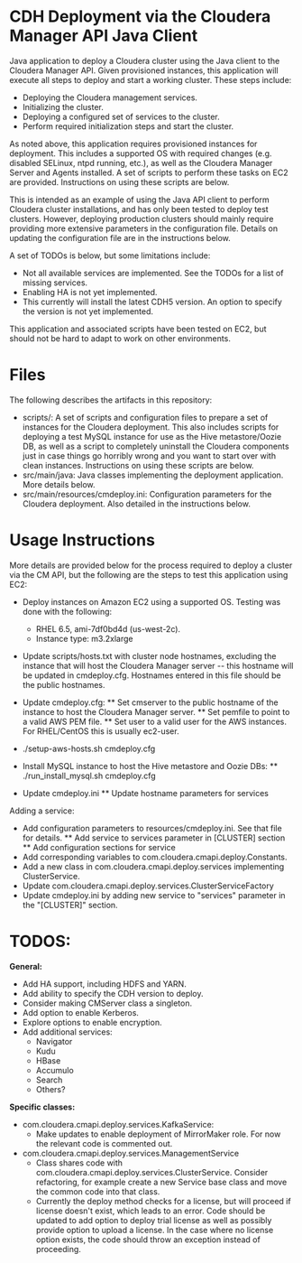 CDH Deployment via the Cloudera Manager API Java Client
=======================================================

Java application to deploy a Cloudera cluster using the Java client to the Cloudera Manager API. Given provisioned instances, this application will execute all steps to deploy and start a working cluster. These steps include:

* Deploying the Cloudera management services.
* Initializing the cluster.
* Deploying a configured set of services to the cluster.
* Perform required initialization steps and start the cluster.

As noted above, this application requires provisioned instances for deployment. This includes a supported OS with required changes (e.g. disabled SELinux, ntpd running, etc.), as well as the Cloudera Manager Server and Agents installed. A set of scripts to perform these tasks on EC2 are provided. Instructions on using these scripts are below.

This is intended as an example of using the Java API client to perform Cloudera cluster installations, and has only been tested to deploy test clusters. However, deploying production clusters should mainly require providing more extensive parameters in the configuration file. Details on updating the configuration file are in the instructions below.

A set of TODOs is below, but some limitations include:

* Not all available services are implemented. See the TODOs for a list of missing services.
* Enabling HA is not yet implemented.
* This currently will install the latest CDH5 version. An option to specify the version is not yet implemented.

This application and associated scripts have been tested on EC2, but should not be hard to adapt to work on other environments.

Files
=====

The following describes the artifacts in this repository:

* scripts/: A set of scripts and configuration files to prepare a set of instances for the Cloudera deployment. This also includes scripts for deploying a test MySQL instance for use as the Hive metastore/Oozie DB, as well as a script to completely uninstall the Cloudera components just in case things go horribly wrong and you want to start over with clean instances. Instructions on using these scripts are below.
* src/main/java: Java classes implementing the deployment application. More details below.
* src/main/resources/cmdeploy.ini: Configuration parameters for the Cloudera deployment. Also detailed in the instructions below.

Usage Instructions
==================

More details are provided below for the process required to deploy a cluster via the CM API, but the following are the steps to test this application using EC2:

* Deploy instances on Amazon EC2 using a supported OS. Testing was done with the following:
    * RHEL 6.5, ami-7df0bd4d (us-west-2c).
    * Instance type: m3.2xlarge
* Update scripts/hosts.txt with cluster node hostnames, excluding the instance that will host the Cloudera Manager server -- this hostname will be updated in cmdeploy.cfg. Hostnames entered in this file should be the public hostnames.
* Update cmdeploy.cfg:
** Set cmserver to the public hostname of the instance to host the Cloudera Manager server.
** Set pemfile to point to a valid AWS PEM file.
** Set user to a valid user for the AWS instances. For RHEL/CentOS this is usually ec2-user.
* ./setup-aws-hosts.sh cmdeploy.cfg
* Install MySQL instance to host the Hive metastore and Oozie DBs:
** ./run_install_mysql.sh cmdeploy.cfg

* Update cmdeploy.ini
** Update hostname parameters for services

Adding a service:

* Add configuration parameters to resources/cmdeploy.ini. See that file for
 details.
** Add service to services parameter in [CLUSTER] section
** Add configuration sections for service
* Add corresponding variables to com.cloudera.cmapi.deploy.Constants.
* Add a new class in com.cloudera.cmapi.deploy.services implementing ClusterService.
* Update com.cloudera.cmapi.deploy.services.ClusterServiceFactory
* Update cmdeploy.ini by adding new service to "services" parameter in the "[CLUSTER]" section. 


TODOS:
======

**General:**
* Add HA support, including HDFS and YARN.
* Add ability to specify the CDH version to deploy.
* Consider making CMServer class a singleton.
* Add option to enable Kerberos.
* Explore options to enable encryption.
* Add additional services:
  * Navigator
  * Kudu
  * HBase
  * Accumulo
  * Search
  * Others?

**Specific classes:**
* com.cloudera.cmapi.deploy.services.KafkaService:
  * Make updates to enable deployment of MirrorMaker role. For now the relevant code is commented out.
* com.cloudera.cmapi.deploy.services.ManagementService
  * Class shares code with com.cloudera.cmapi.deploy.services.ClusterService. Consider refactoring, for example create a new Service base class and move the common code into that class.
  * Currently the deploy method checks for a license, but will proceed if license doesn't exist, which leads to an error. Code should be updated to add option to deploy trial license as well as possibly provide option to upload a license. In the case where no license option exists, the code should throw an exception instead of proceeding.
